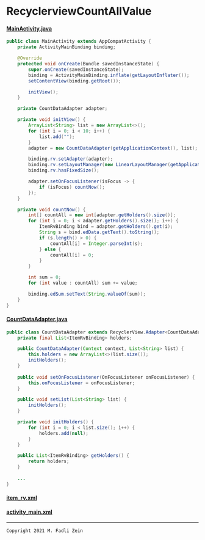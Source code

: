 # RecyclerviewCountAllValue

#### [MainActivity.java](https://github.com/gzeinnumer/RecyclerviewCountAllValue/blob/master/app/src/main/java/com/gzeinnumer/recyclerviewcountallvalue/MainActivity.java)
```java
public class MainActivity extends AppCompatActivity {
    private ActivityMainBinding binding;

    @Override
    protected void onCreate(Bundle savedInstanceState) {
        super.onCreate(savedInstanceState);
        binding = ActivityMainBinding.inflate(getLayoutInflater());
        setContentView(binding.getRoot());

        initView();
    }

    private CountDataAdapter adapter;

    private void initView() {
        ArrayList<String> list = new ArrayList<>();
        for (int i = 0; i < 10; i++) {
            list.add("");
        }
        adapter = new CountDataAdapter(getApplicationContext(), list);

        binding.rv.setAdapter(adapter);
        binding.rv.setLayoutManager(new LinearLayoutManager(getApplicationContext()));
        binding.rv.hasFixedSize();

        adapter.setOnFocusListener(isFocus -> {
            if (isFocus) countNow();
        });
    }

    private void countNow() {
        int[] countAll = new int[adapter.getHolders().size()];
        for (int i = 0; i < adapter.getHolders().size(); i++) {
            ItemRvBinding bind = adapter.getHolders().get(i);
            String s = bind.edData.getText().toString();
            if (s.length() > 0) {
                countAll[i] = Integer.parseInt(s);
            } else {
                countAll[i] = 0;
            }
        }

        int sum = 0;
        for (int value : countAll) sum += value;

        binding.edSum.setText(String.valueOf(sum));
    }
}
```
#### [CountDataAdapter.java](https://github.com/gzeinnumer/RecyclerviewCountAllValue/blob/master/app/src/main/java/com/gzeinnumer/recyclerviewcountallvalue/CountDataAdapter.java)
```java
public class CountDataAdapter extends RecyclerView.Adapter<CountDataAdapter.MyHolder> implements Filterable {
    private final List<ItemRvBinding> holders;

    public CountDataAdapter(Context context, List<String> list) {
        this.holders = new ArrayList<>(list.size());
        initHolders();
    }
    
    public void setOnFocusListener(OnFocusListener onFocusListener) {
        this.onFocusListener = onFocusListener;
    }

    public void setList(List<String> list) {
        initHolders();
    }

    private void initHolders() {
        for (int i = 0; i < list.size(); i++) {
            holders.add(null);
        }
    }

    public List<ItemRvBinding> getHolders() {
        return holders;
    }
    
    ...
}
```

#### [item_rv.xml](https://github.com/gzeinnumer/RecyclerviewCountAllValue/blob/master/app/src/main/res/layout/item_rv.xml)

#### [activity_main.xml](https://github.com/gzeinnumer/RecyclerviewCountAllValue/blob/master/app/src/main/res/layout/activity_main.xml)

---

```
Copyright 2021 M. Fadli Zein
```
